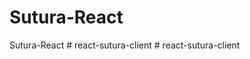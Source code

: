 # Sutura-React
Sutura-React
#   r e a c t - s u t u r a - c l i e n t 
 
 #   r e a c t - s u t u r a - c l i e n t 
 
 
